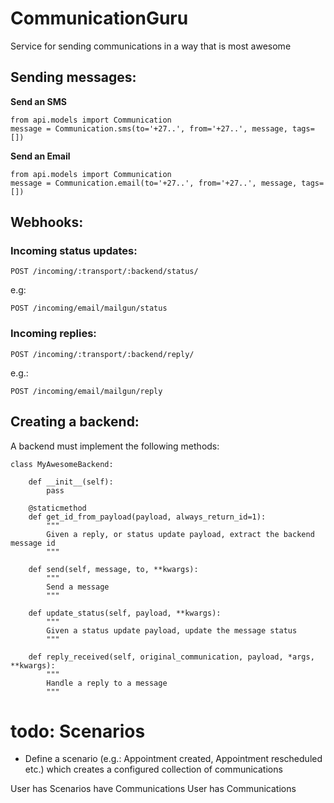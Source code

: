# CommunicationGuru
Service for sending communications in a way that is most awesome

## Sending messages:

**Send an SMS**

```
from api.models import Communication
message = Communication.sms(to='+27..', from='+27..', message, tags=[])
```

**Send an Email**

```
from api.models import Communication
message = Communication.email(to='+27..', from='+27..', message, tags=[])
```

## Webhooks:

### Incoming status updates:

`POST /incoming/:transport/:backend/status/`

e.g:

`POST /incoming/email/mailgun/status`

### Incoming replies:

`POST /incoming/:transport/:backend/reply/`

e.g.:

`POST /incoming/email/mailgun/reply`

## Creating a backend:

A backend must implement the following methods:

```
class MyAwesomeBackend:

    def __init__(self):
        pass

    @staticmethod
    def get_id_from_payload(payload, always_return_id=1):
        """
        Given a reply, or status update payload, extract the backend message id
        """

    def send(self, message, to, **kwargs):
        """
        Send a message
        """

    def update_status(self, payload, **kwargs):
        """
        Given a status update payload, update the message status
        """

    def reply_received(self, original_communication, payload, *args, **kwargs):
        """
        Handle a reply to a message
        """

```

# todo: Scenarios

* Define a scenario (e.g.: Appointment created, Appointment rescheduled etc.) which creates a configured collection of communications

User has Scenarios have Communications
User has Communications